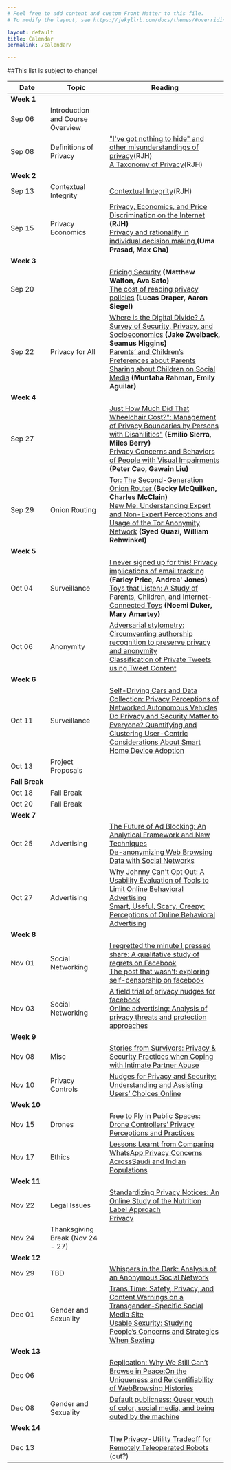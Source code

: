 ```yaml
---
# Feel free to add content and custom Front Matter to this file.
# To modify the layout, see https://jekyllrb.com/docs/themes/#overriding-theme-defaults

layout: default
title: Calendar
permalink: /calendar/

---
```


##This list is subject to change!


Date | Topic | Reading
| --- | --- | --- |
**Week 1** ||
Sep 06 | Introduction and Course Overview |
Sep 08 | Definitions of Privacy | <a href="http://scholarship.law.gwu.edu/cgi/viewcontent.cgi?article=1159&context=faculty_publications">"I've got nothing to hide" and other misunderstandings of privacy</a>(RJH)<br/><a href="https://papers.ssrn.com/sol3/papers.cfm?abstract_id=667622">A Taxonomy of Privacy</a>(RJH)
**Week 2** ||
Sep 13 | Contextual Integrity | <a href="https://heinonline.org/hol-cgi-bin/get_pdf.cgi?handle=hein.journals/washlr79&section=16">Contextual Integrity</a>(RJH)
Sep 15 | Privacy Economics | <a href="http://dl.acm.org/citation.cfm?id=948051">Privacy, Economics, and Price Discrimination on the Internet</a><b> (RJH)</b><br /><a href="https://www.heinz.cmu.edu/~acquisti/papers/acquisti.pdf">Privacy and rationality in individual decision making </a><b> (Uma Prasad, Max Cha)</b>
**Week 3** | |
Sep 20 || <a href="https://blackboard.oberlin.edu/bbcswebdav/pid-1234015-dt-content-rid-9629209_1/xid-9629209_1">Pricing Security</a><b> (Matthew Walton, Ava Sato)</b><br /><a href="http://heinonline.org/HOL/Page?handle=hein.journals/isjlpsoc4&div=27&g_sent=1&casa_token=&collection=journals">The cost of reading privacy policies</a><b> (Lucas Draper, Aaron Siegel)</b>
Sep 22 |Privacy for All|<a href="https://dl.acm.org/citation.cfm?id=3025673">Where is the Digital Divide? A Survey of Security, Privacy, and Socioeconomics</a><b> (Jake Zweiback, Seamus Higgins)</b><br><a href="https://dl.acm.org/citation.cfm?id=3025587">Parents’ and Children’s Preferences about Parents Sharing about Children on Social Media</a><b> (Muntaha Rahman, Emily Aguilar)</b>
**Week&nbsp;4** ||
Sep 27 || <a href="https://blackboard.oberlin.edu/bbcswebdav/pid-1234018-dt-content-rid-9629212_1/xid-9629212_1">Just How Much Did That Wheelchair Cost?": Management of Privacy Boundaries hy Persons with Disahilities"</a><b> (Emilio Sierra, Miles Berry)</b><br /><a href="http://occs.cs.oberlin.edu/~rhoyle/papers/vip-privacy-chi15.pdf">Privacy Concerns and Behaviors of People with Visual Impairments</a><b> (Peter Cao, Gawain Liu)</b>
Sep 29 |Onion Routing|<a href="http://www.usenix.org/events/sec04/tech/full_papers/dingledine/dingledine.pdf">Tor: The Second-Generation Onion Router </a><b> (Becky McQuilken, Charles McClain)</b><br/><a href="https://www.usenix.org/system/files/conference/soups2017/soups2017-gallagher.pdf">New Me: Understanding Expert and Non-Expert Perceptions and Usage of the Tor Anonymity Network</a><b> (Syed Quazi, William Rehwinkel)</b>
**Week&nbsp;5** ||
Oct 04 |Surveillance| <a href="https://www.petsymposium.org/2018/files/papers/issue1/paper42-2018-1-source.pdf">I never signed up for this! Privacy implications of email tracking</a><b> (Farley Price, Andrea' Jones)</b><br/> <a href="https://dl.acm.org/citation.cfm?id=3025735">Toys that Listen: A Study of Parents, Children, and Internet-Connected Toys</a> <b> (Noemi Duker, Mary Amartey)</b><br/>
Oct 06 |Anonymity|<a href="https://dl.acm.org/citation.cfm?id=2382450">Adversarial stylometry: Circumventing authorship recognition to preserve privacy and anonymity</a><br><b></b><a href="https://blackboard.oberlin.edu/bbcswebdav/pid-1234017-dt-content-rid-9629211_1/xid-9629211_1">Classification of Private Tweets using Tweet Content</a><br><b></b>
**Week 6** ||
Oct 11 |Surveillance|<a href="https://www.usenix.org/system/files/conference/soups2017/soups2017-bloom.pdf">Self-Driving Cars and Data Collection: Privacy Perceptions of Networked Autonomous Vehicles</a><br /> <a href="https://www.usenix.org/conference/soups2020/presentation/barbosa">Do Privacy and Security Matter to Everyone? Quantifying and Clustering User-Centric Considerations About Smart Home Device Adoption</a>
Oct 13 | Project Proposals |
**Fall&nbsp;Break** ||
Oct 18 | Fall Break ||
Oct 20 | Fall Break ||
**Week 7** ||
Oct 25 |Advertising| <a href="https://arxiv.org/abs/1705.08568">The Future of Ad Blocking: An Analytical Framework and New Techniques</a><br><a href="https://dl.acm.org/citation.cfm?id=3052714">De-anonymizing Web Browsing Data with Social Networks</a>
Oct 27 |Advertising| <a href="https://dl.acm.org/citation.cfm?id=2207759">Why Johnny Can't Opt Out: A Usability Evaluation of Tools to Limit Online Behavioral Advertising</a><br><a href="https://dl.acm.org/citation.cfm?id=2335362">Smart, Useful, Scary, Creepy: Perceptions of Online Behavioral Advertising</a>
**Week 8** ||
Nov 01 |Social Networking|<a href="http://dl.acm.org/citation.cfm?id=2078841">I regretted the minute I pressed share: A qualitative study of regrets on Facebook</a><br /><a href="http://doi.acm.org/10.1145/2441776.2441865">The post that wasn't: exploring self-censorship on facebook</a>
Nov 03 |Social Networking |<a href="http://doi.acm.org/10.1145/2556288.2557413">A field trial of privacy nudges for facebook</a><br><a href="https://www.sciencedirect.com/science/article/pii/S0140366416307083">Online advertising: Analysis of privacy threats and protection approaches</a>
**Week&nbsp;9** ||
Nov 08 |Misc|<a href="https://dl.acm.org/citation.cfm?id=3025875">Stories from Survivors: Privacy & Security Practices when Coping with Intimate Partner Abuse</a><br>
Nov 10 |Privacy Controls|<a href="https://dl.acm.org/citation.cfm?id=3054926">Nudges for Privacy and Security: Understanding and Assisting Users’ Choices Online</a><br>
**Week 10** ||
Nov 15 |Drones|<a href="https://dl.acm.org/citation.cfm?id=3026049">Free to Fly in Public Spaces: Drone Controllers’ Privacy Perceptions and Practices</a><br>
Nov 17 |Ethics|<a href="https://www.usenix.org/conference/soups2020/presentation/dev">Lessons Learnt from Comparing WhatsApp Privacy Concerns AcrossSaudi and Indian Populations</a>
**Week 11** ||
Nov 22 |Legal Issues| <a href="https://dl.acm.org/citation.cfm?id=1753561">Standardizing Privacy Notices: An Online Study of the Nutrition Label Approach</a><br><b></b><a href="https://blackboard.oberlin.edu/bbcswebdav/pid-1234016-dt-content-rid-9629210_1/xid-9629210_1">Privacy</a><br><b></b>
Nov 24 | Thanksgiving Break (Nov 24 - 27) |
**Week 12** ||
Nov 29 |TBD|<a href="http://www.cs.ucsb.edu/~ravenben/publications/pdf/whisper-imc14.pdf">Whispers in the Dark: Analysis of an Anonymous Social Network</a>
Dec 01 |Gender and Sexuality|<a href="https://dl.acm.org/doi/abs/10.1145/3415195">Trans Time: Safety, Privacy, and Content Warnings on a Transgender-Specific Social Media Site</a><br><a href="https://www.usenix.org/conference/soups2020/presentation/geeng">Usable Sexurity: Studying People’s Concerns and Strategies When Sexting</a>
**Week&nbsp;13** ||
Dec 06 ||<a href="https://www.usenix.org/system/files/soups2020-bird.pdf">Replication: Why We Still Can’t Browse in Peace:On the Uniqueness and Reidentifiability of WebBrowsing Histories</a>
Dec 08 |Gender and Sexuality|<a href="https://journals.sagepub.com/doi/abs/10.1177/1461444817744784">Default publicness: Queer youth of color, social media, and being outed by the machine</a>|
**Week 14** ||
Dec 13 ||<a href="https://dl.acm.org/citation.cfm?id=2696484">The Privacy-Utility Tradeoff for Remotely Teleoperated Robots</a> (cut?)
